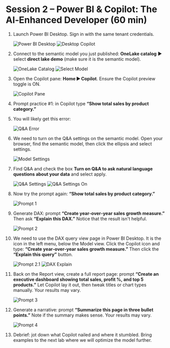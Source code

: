 # Session 2 – Power BI & Copilot: The AI‑Enhanced Developer (60 min)

1. Launch Power BI Desktop. Sign in with the same tenant credentials.

    ![Power BI Desktop](../assets/img/desktop_login.png)
    ![Desktop Copilot](../assets/img/desktop_copilot.png)

2. Connect to the semantic model you just published: **OneLake catalog** ► select **direct lake demo** (make sure it is the semantic model).

    ![OneLake Catalog](../assets/img/onelake_catalog.png)
    ![Select Model](../assets/img/select_model.png)

3. Open the Copilot pane: **Home ► Copilot**. Ensure the Copilot preview toggle is ON.

    ![Copilot Pane](../assets/img/copilot_preview.png)

4. Prompt practice #1: in Copilot type **“Show total sales by product category.”**

5. You will likely get this error:

    ![Q&A Error](../assets/img/qa_error.png)

6. We need to turn on the Q&A settings on the semantic model. Open your browser, find the semantic model, then click the ellipsis and select settings.

    ![Model Settings](../assets/img/model_settings.png)

7. Find Q&A and check the box **Turn on Q&A to ask natural language questions about your data** and select apply.

    ![Q&A Settings](../assets/img/qa_settings.png)
    ![Q&A Settings On](../assets/img/qa_settings_on.png)

8. Now try the prompt again: **“Show total sales by product category.”**

    ![Prompt 1](../assets/img/prompt1_results.png) 

9. Generate DAX: prompt **“Create year‑over‑year sales growth measure.”** Then ask **“Explain this DAX.”** Notice that the result isn't helpful.

    ![Prompt 2](../assets/img/prompt2_results1.png)

10. We need to use the DAX query view page in Power BI Desktop. It is the icon in the left menu, below the Model view. Click the Copilot icon and type: **“Create year‑over‑year sales growth measure.”** Then click the **“Explain this query”** button.

    ![Prompt 2.1](../assets/img/prompt2_results2.png) 
    ![DAX Explain](../assets/img/dax_explain.png)

11. Back on the Report view, create a full report page: prompt **“Create an executive dashboard showing total sales, profit %, and top 5 products.”** Let Copilot lay it out, then tweak titles or chart types manually. Your results may vary.

    ![Prompt 3](../assets/img/prompt3_results.png)

12. Generate a narrative: prompt **“Summarize this page in three bullet points.”** Note if the summary makes sense. Your results may vary.

    ![Prompt 4](../assets/img/prompt4_results.png)

13. Debrief: jot down what Copilot nailed and where it stumbled. Bring examples to the next lab where we will optimize the model further.
